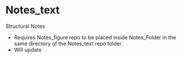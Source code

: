 # Notes_text
Structural Notes 

* Requires Notes_figure repo to be placed inside Notes_Folder in the same directory of the Notes_text repo folder.
* Will update
